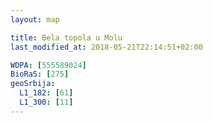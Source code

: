 ```yaml
---
layout: map

title: Bela topola u Molu
last_modified_at: 2018-05-21T22:14:51+02:00

WDPA: [555589024]
BioRaS: [275]
geoSrbija:
  L1_182: [61]
  L1_300: [11]
---
```

